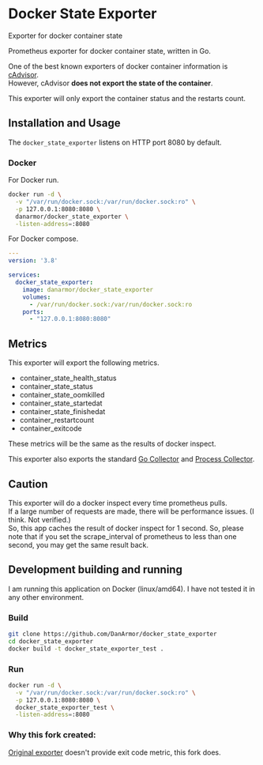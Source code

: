 # Docker State Exporter

Exporter for docker container state

Prometheus exporter for docker container state, written in Go.

One of the best known exporters of docker container information is [cAdvisor](https://github.com/google/cadvisor).\
However, cAdvisor **does not export the state of the container**.

This exporter will only export the container status and the restarts count.

## Installation and Usage

The `docker_state_exporter` listens on HTTP port 8080 by default.

### Docker

For Docker run.

```bash
docker run -d \
  -v "/var/run/docker.sock:/var/run/docker.sock:ro" \
  -p 127.0.0.1:8080:8080 \
  danarmor/docker_state_exporter \
  -listen-address=:8080
```

For Docker compose.

```yaml
---
version: '3.8'

services:
  docker_state_exporter:
    image: danarmor/docker_state_exporter
    volumes:
      - /var/run/docker.sock:/var/run/docker.sock:ro
    ports:
      - "127.0.0.1:8080:8080"
```

## Metrics

This exporter will export the following metrics.

- container_state_health_status
- container_state_status
- container_state_oomkilled
- container_state_startedat
- container_state_finishedat
- container_restartcount
- container_exitcode

These metrics will be the same as the results of docker inspect.

This exporter also exports the standard
[Go Collector](https://pkg.go.dev/github.com/prometheus/client_golang/prometheus#NewGoCollector)
and [Process Collector](https://pkg.go.dev/github.com/prometheus/client_golang/prometheus#NewProcessCollector).

## Caution

This exporter will do a docker inspect every time prometheus pulls.\
If a large number of requests are made, there will be performance issues. (I think. Not verified.)\
So, this app caches the result of docker inspect for 1 second.
So, please note that if you set the scrape_interval of prometheus to less than one second, you may get the same result back.

## Development building and running

I am running this application on Docker (linux/amd64).
I have not tested it in any other environment.

### Build

```bash
git clone https://github.com/DanArmor/docker_state_exporter
cd docker_state_exporter
docker build -t docker_state_exporter_test .
```

### Run

```bash
docker run -d \
  -v "/var/run/docker.sock:/var/run/docker.sock:ro" \
  -p 127.0.0.1:8080:8080 \
  docker_state_exporter_test \
  -listen-address=:8080
```

### Why this fork created:

[Original exporter](https://github.com/karugaru/docker_state_exporter) doesn't provide exit code metric, this fork does.

